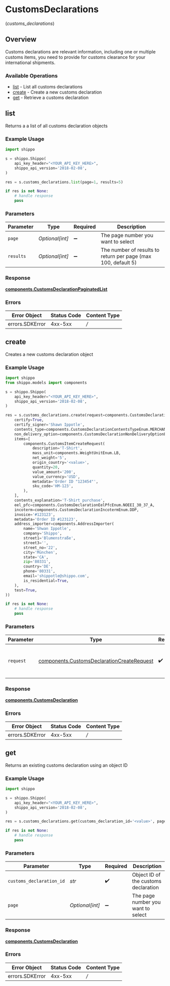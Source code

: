 # CustomsDeclarations
(*customs_declarations*)

## Overview

Customs declarations are relevant information, including one or multiple customs items, you need to provide for 
customs clearance for your international shipments.
<SchemaDefinition schemaRef="#/components/schemas/CustomsDeclaration"/>

### Available Operations

* [list](#list) - List all customs declarations
* [create](#create) - Create a new customs declaration
* [get](#get) - Retrieve a customs declaration

## list

Returns a a list of all customs declaration objects

### Example Usage

```python
import shippo

s = shippo.Shippo(
    api_key_header="<YOUR_API_KEY_HERE>",
    shippo_api_version='2018-02-08',
)

res = s.customs_declarations.list(page=1, results=5)

if res is not None:
    # handle response
    pass

```

### Parameters

| Parameter                                                     | Type                                                          | Required                                                      | Description                                                   |
| ------------------------------------------------------------- | ------------------------------------------------------------- | ------------------------------------------------------------- | ------------------------------------------------------------- |
| `page`                                                        | *Optional[int]*                                               | :heavy_minus_sign:                                            | The page number you want to select                            |
| `results`                                                     | *Optional[int]*                                               | :heavy_minus_sign:                                            | The number of results to return per page (max 100, default 5) |


### Response

**[components.CustomsDeclarationPaginatedList](../../models/components/customsdeclarationpaginatedlist.md)**
### Errors

| Error Object    | Status Code     | Content Type    |
| --------------- | --------------- | --------------- |
| errors.SDKError | 4xx-5xx         | */*             |

## create

Creates a new customs declaration object

### Example Usage

```python
import shippo
from shippo.models import components

s = shippo.Shippo(
    api_key_header="<YOUR_API_KEY_HERE>",
    shippo_api_version='2018-02-08',
)

res = s.customs_declarations.create(request=components.CustomsDeclarationCreateRequest(
    certify=True,
    certify_signer='Shawn Ippotle',
    contents_type=components.CustomsDeclarationContentsTypeEnum.MERCHANDISE,
    non_delivery_option=components.CustomsDeclarationNonDeliveryOptionEnum.ABANDON,
    items=[
        components.CustomsItemCreateRequest(
            description='T-Shirt',
            mass_unit=components.WeightUnitEnum.LB,
            net_weight='5',
            origin_country='<value>',
            quantity=20,
            value_amount='200',
            value_currency='USD',
            metadata='Order ID "123454"',
            sku_code='HM-123',
        ),
    ],
    contents_explanation='T-Shirt purchase',
    eel_pfc=components.CustomsDeclarationEelPfcEnum.NOEEI_30_37_A,
    incoterm=components.CustomsDeclarationIncotermEnum.DDP,
    invoice='#123123',
    metadata='Order ID #123123',
    address_importer=components.AddressImporter(
        name='Shwan Ippotle',
        company='Shippo',
        street1='Blumenstraße',
        street3='',
        street_no='22',
        city='München',
        state='CA',
        zip='80331',
        country='DE',
        phone='80331',
        email='shippotle@shippo.com',
        is_residential=True,
    ),
    test=True,
))

if res is not None:
    # handle response
    pass

```

### Parameters

| Parameter                                                                                                | Type                                                                                                     | Required                                                                                                 | Description                                                                                              |
| -------------------------------------------------------------------------------------------------------- | -------------------------------------------------------------------------------------------------------- | -------------------------------------------------------------------------------------------------------- | -------------------------------------------------------------------------------------------------------- |
| `request`                                                                                                | [components.CustomsDeclarationCreateRequest](../../models/components/customsdeclarationcreaterequest.md) | :heavy_check_mark:                                                                                       | The request object to use for the request.                                                               |


### Response

**[components.CustomsDeclaration](../../models/components/customsdeclaration.md)**
### Errors

| Error Object    | Status Code     | Content Type    |
| --------------- | --------------- | --------------- |
| errors.SDKError | 4xx-5xx         | */*             |

## get

Returns an existing customs declaration using an object ID

### Example Usage

```python
import shippo

s = shippo.Shippo(
    api_key_header="<YOUR_API_KEY_HERE>",
    shippo_api_version='2018-02-08',
)

res = s.customs_declarations.get(customs_declaration_id='<value>', page=1)

if res is not None:
    # handle response
    pass

```

### Parameters

| Parameter                            | Type                                 | Required                             | Description                          |
| ------------------------------------ | ------------------------------------ | ------------------------------------ | ------------------------------------ |
| `customs_declaration_id`             | *str*                                | :heavy_check_mark:                   | Object ID of the customs declaration |
| `page`                               | *Optional[int]*                      | :heavy_minus_sign:                   | The page number you want to select   |


### Response

**[components.CustomsDeclaration](../../models/components/customsdeclaration.md)**
### Errors

| Error Object    | Status Code     | Content Type    |
| --------------- | --------------- | --------------- |
| errors.SDKError | 4xx-5xx         | */*             |
